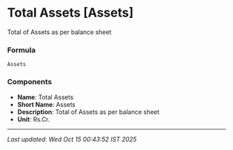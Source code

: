 # Total Assets [Assets]
Total of Assets as per balance sheet

### Formula
```text
Assets
```


### Components
- **Name**: Total Assets
- **Short Name**: Assets
- **Description**: Total of Assets as per balance sheet
- **Unit**: Rs.Cr.

---
*Last updated: Wed Oct 15 00:43:52 IST 2025*
